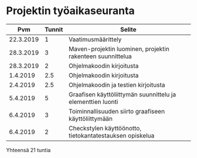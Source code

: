 # Projektin työaikaseuranta

|Pvm		|Tunnit |Selite			|
|---------------|-------|-----------------------|
|22.3.2019	|1	|Vaatimusmäärittely	|
|28.3.2019  |3  |Maven-projektin luominen, projektin rakenteen suunnittelua|
|28.3.2019  |2  |Ohjelmakoodin kirjoitusta |
|1.4.2019   |2.5|Ohjelmakoodin kirjoitusta |
|2.4.2019   |2.5|Ohjelmakoodin ja testien kirjoitusta |
|5.4.2019   |5  |Graafisen käyttöliittymän suunnittelu ja elementtien luonti|
|6.4.2019   |3  |Toiminnallisuuden siirto graafiseen käyttöliittymään|
|6.4.2019   |2  |Checkstylen käyttöönotto, tietokantatestauksen opiskelua|

Yhteensä 21 tuntia

